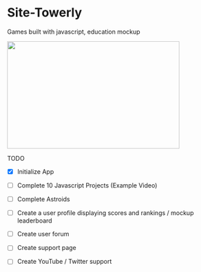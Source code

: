 # Site-Towerly
Games built with javascript, education mockup 
<br>

<img src="https://raw.githubusercontent.com/Blissful-Inc/Webite-Towerly/master/images/towerly-logo.png?token=AODLIOCSRYCT66L3VQ6TKH27NBT4W" width="400" height="250">

TODO 
- [x] Initialize App
- [ ] Complete 10 Javascript Projects (Example Video)
- [ ] Complete Astroids
- [ ] Create a user profile displaying scores and rankings / mockup leaderboard
- [ ] Create user forum
- [ ] Create support page
- [ ] Create YouTube / Twitter support







